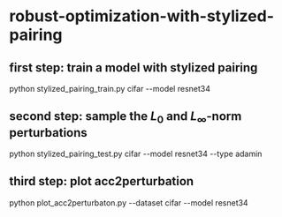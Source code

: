 # robust-optimization-with-stylized-pairing

## first step: train a model with stylized pairing

python stylized_pairing_train.py cifar --model resnet34

## second step: sample the $L_0$ and $L_\infty$-norm perturbations

python stylized_pairing_test.py cifar --model resnet34 --type adamin

## third step: plot acc2perturbation

python plot_acc2perturbaton.py --dataset cifar --model resnet34
